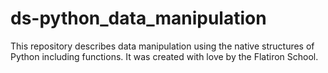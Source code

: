 # ds-python_data_manipulation

This repository describes data manipulation using the native structures of Python including functions. It was created with love by the Flatiron School.
